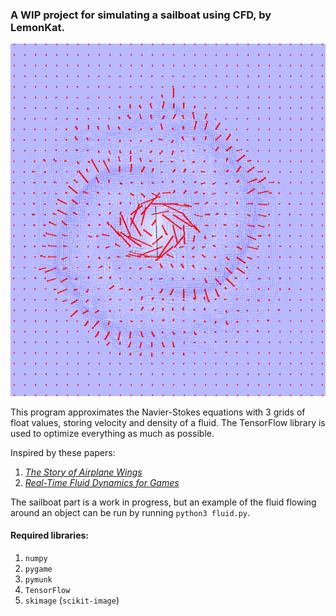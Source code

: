 ### A WIP project for simulating a sailboat using CFD, by LemonKat.

![example screenshot](images/screenshot1.png)

This program approximates the Navier-Stokes equations with 3 grids of float values, storing velocity and density of a fluid. The TensorFlow library is used to optimize everything as much as possible.

Inspired by these papers:
1. [_The Story of Airplane Wings_](https://arxiv.org/abs/2010.07446)
2. [_Real-Time Fluid Dynamics for Games_](http://graphics.cs.cmu.edu/nsp/course/15-464/Fall09/papers/StamFluidforGames.pdf)

The sailboat part is a work in progress, but an example of the fluid flowing around an object can be run by running `python3 fluid.py`.

#### Required libraries:
1. `numpy`
2. `pygame`
3. `pymunk`
4. `TensorFlow`
5. `skimage` (`scikit-image`)

